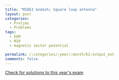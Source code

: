 ```yaml
---
title: "M10E2 &ndash; Square loop antenna"
layout: post
categories:
  - Prelims
  - Problems
tags:
  - E&M
  - M10
  - magnetic vector potential

permalink: /:categories/:year/:month/E2:output_ext
comments: false
---
```

<object data="2010M2E.pdf" type="application/pdf" width="100%" height="500"></object>
<div class="message"><a href='https://princetonprelim.com/prelim/25/'>Check for solutions to this year's exam</a></div>